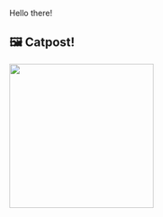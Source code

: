 Hello there!



## 🖼️ Catpost!

<sub>
    <img src="https://cdn2.thecatapi.com/images/5pl.jpg" height="256">
</sub>

